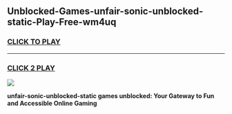 
## Unblocked-Games-unfair-sonic-unblocked-static-Play-Free-wm4uq
<h3>
<a href="https://premium76.site?title=unfair-sonic-unblocked-static&ref=20M">CLICK TO PLAY</a></h3>
<hr>

<h3>
<a href="https://premium76.site?title=unfair-sonic-unblocked-static&ref=20M">CLICK 2 PLAY</a>
  
</h3>

<a href="https://premium76.site?title=unfair-sonic-unblocked-static&ref=19M"><img src="https://clearcache.store/games.png"></a>


**unfair-sonic-unblocked-static games unblocked: Your Gateway to Fun and Accessible Online Gaming**
